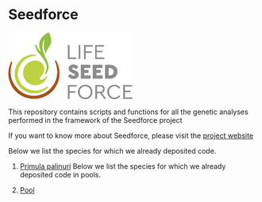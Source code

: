 # Seedforce
[<img src="Data/logo%20colore.jpg" width="250"/>](Data/logo%20colore.jpg)

This repository contains scripts and functions for all the genetic analyses performed in the framework of the Seedforce project

If you want to know more about Seedforce, please visit the [project website](https://lifeseedforce.eu/) 

Below we list the species for which we already deposited code.
1. [Primula palinuri](Primula_palinuri)
Below we list the species for which we already deposited code in pools.

2. [Pool](Pool)
